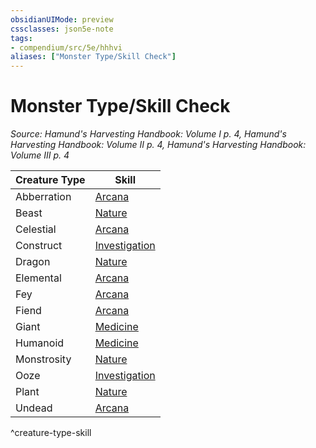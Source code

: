 ```yaml
---
obsidianUIMode: preview
cssclasses: json5e-note
tags:
- compendium/src/5e/hhhvi
aliases: ["Monster Type/Skill Check"]
---
```

# Monster Type/Skill Check
*Source: Hamund's Harvesting Handbook: Volume I p. 4, Hamund's Harvesting Handbook: Volume II p. 4, Hamund's Harvesting Handbook: Volume III p. 4* 

| Creature Type | Skill |
|---------------|-------|
| Abberration | [Arcana](/compendium/rules/skills.md#Arcana) |
| Beast | [Nature](/compendium/rules/skills.md#Nature) |
| Celestial | [Arcana](/compendium/rules/skills.md#Arcana) |
| Construct | [Investigation](/compendium/rules/skills.md#Investigation) |
| Dragon | [Nature](/compendium/rules/skills.md#Nature) |
| Elemental | [Arcana](/compendium/rules/skills.md#Arcana) |
| Fey | [Arcana](/compendium/rules/skills.md#Arcana) |
| Fiend | [Arcana](/compendium/rules/skills.md#Arcana) |
| Giant | [Medicine](/compendium/rules/skills.md#Medicine) |
| Humanoid | [Medicine](/compendium/rules/skills.md#Medicine) |
| Monstrosity | [Nature](/compendium/rules/skills.md#Nature) |
| Ooze | [Investigation](/compendium/rules/skills.md#Investigation) |
| Plant | [Nature](/compendium/rules/skills.md#Nature) |
| Undead | [Arcana](/compendium/rules/skills.md#Arcana) |
^creature-type-skill